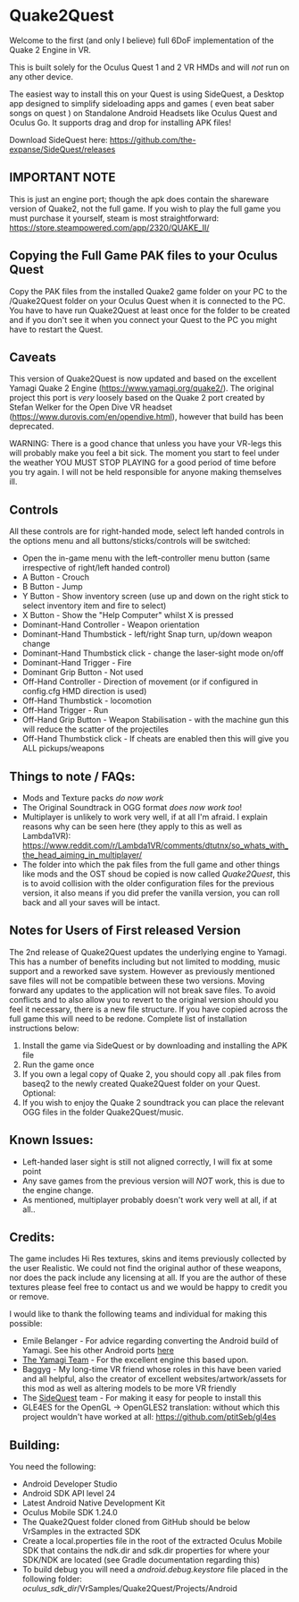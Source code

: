 Quake2Quest
==========

Welcome to the first (and only I believe) full 6DoF implementation of the Quake 2 Engine in VR.

This is built solely for the Oculus Quest 1 and 2 VR HMDs and will *not* run on any other device.

The easiest way to install this on your Quest is using SideQuest, a Desktop app designed to simplify sideloading apps and games ( even beat saber songs on quest ) on Standalone Android Headsets like Oculus Quest and Oculus Go. It supports drag and drop for installing APK files!

Download SideQuest here:
https://github.com/the-expanse/SideQuest/releases



IMPORTANT NOTE
--------------

This is just an engine port; though the apk does contain the shareware version of Quake2, not the full game. If you wish to play the full game you must purchase it yourself, steam is most straightforward:  https://store.steampowered.com/app/2320/QUAKE_II/


Copying the Full Game PAK files to your Oculus Quest
----------------------------------------------------

Copy the PAK files from the installed Quake2 game folder on your PC to the /Quake2Quest folder on your Oculus Quest when it is connected to the PC. You have to have run Quake2Quest at least once for the folder to be created and if you don't see it when you connect your Quest to the PC you might have to restart the Quest.



Caveats
-------

This version of Quake2Quest is now updated and based on the excellent Yamagi Quake 2 Engine (https://www.yamagi.org/quake2/). The original project this port is _very_ loosely based on the Quake 2 port created by Stefan Welker for the Open Dive VR headset (https://www.durovis.com/en/opendive.html), however that build has been deprecated.


WARNING:  There is a good chance that unless you have your VR-legs this will probably make you feel a bit sick. The moment you start to feel under the weather YOU MUST STOP PLAYING for a good period of time before you try again. I will not be held responsible for anyone making themselves ill.


Controls
--------

All these controls are for right-handed mode, select left handed controls in the options menu and all buttons/sticks/controls will be switched:

* Open the in-game menu with the left-controller menu button (same irrespective of right/left handed control)
* A Button - Crouch
* B Button - Jump
* Y Button - Show inventory screen (use up and down on the right stick to select inventory item and fire to select)
* X Button - Show the "Help Computer" whilst X is pressed
* Dominant-Hand Controller - Weapon orientation
* Dominant-Hand Thumbstick - left/right Snap turn, up/down weapon change
* Dominant-Hand Thumbstick click - change the laser-sight mode on/off
* Dominant-Hand Trigger - Fire
* Dominant Grip Button - Not used
* Off-Hand Controller - Direction of movement (or if configured in config.cfg HMD direction is used)
* Off-Hand Thumbstick - locomotion
* Off-Hand Trigger - Run
* Off-Hand Grip Button - Weapon Stabilisation - with the machine gun this will reduce the scatter of the projectiles
* Off-Hand Thumbstick click - If cheats are enabled then this will give you ALL pickups/weapons



Things to note / FAQs:
----------------------

* Mods and Texture packs *do now work*
* The Original Soundtrack in OGG format *does now work too*!
* Multiplayer is unlikely to work very well, if at all I'm afraid. I explain reasons why can be seen here (they apply to this as well as Lambda1VR):  https://www.reddit.com/r/Lambda1VR/comments/dtutnx/so_whats_with_the_head_aiming_in_multiplayer/
* The folder into which the pak files from the full game and other things like mods and the OST shoud be copied is now called _Quake2Quest_, this is to avoid collision with the older configuration files for the previous version, it also means if you did prefer the vanilla version, you can roll back and all your saves will be intact.

Notes for Users of First released Version
-----------------------------------------

The 2nd release of Quake2Quest updates the underlying engine to Yamagi. This has a number of benefits including but not limited to modding, music support and a reworked save system. However as previously mentioned save files will not be compatible between these two versions. Moving forward any updates to the application will not break save files. To avoid conflicts and to also allow you to revert to the original version should you feel it necessary, there is a new file structure. If you have copied across the full game this will need to be redone. Complete list of installation instructions below:

1) Install the game via SideQuest or by downloading and installing the APK file
2) Run the game once
3) If you own a legal copy of Quake 2, you should copy all .pak files from baseq2 to the newly created Quake2Quest folder on your Quest. 
Optional:
4) If you wish to enjoy the Quake 2 soundtrack you can place the relevant OGG files in the folder Quake2Quest/music.

Known Issues:
-------------

* Left-handed laser sight is still not aligned correctly, I will fix at some point
* Any save games from the previous version will *NOT* work, this is due to the engine change. 
* As mentioned, multiplayer probably doesn't work very well at all, if at all..


Credits:
--------

The game includes Hi Res textures, skins and items previously collected by the user Realistic. We could not find the original author of these weapons, nor does the pack include any licensing at all. If you are the author of these textures please feel free to contact us and we would be happy to credit you or remove.

I would like to thank the following teams and individual for making this possible:

* Emile Belanger - For advice regarding converting the Android build of Yamagi. See his other Android ports [here](http://www.beloko.com/)
* [The Yamagi Team](https://www.yamagi.org/quake2/) - For the excellent engine this based upon.
* Baggyg - My long-time VR friend whose roles in this have been varied and all helpful, also the creator of excellent websites/artwork/assets for this mod as well as altering models to be more VR friendly
* The [SideQuest](https://sidequestvr.com/#/news) team - For making it easy for people to install this
* GLE4ES for the OpenGL -> OpenGLES2 translation: without which this project wouldn't have worked at all: https://github.com/ptitSeb/gl4es


Building:
---------

You need the following:

* Android Developer Studio
* Android SDK API level 24
* Latest Android Native Development Kit
* Oculus Mobile SDK 1.24.0
* The Quake2Quest folder cloned from GitHub should be below VrSamples in the extracted SDK
* Create a local.properties file in the root of the extracted Oculus Mobile SDK that contains the ndk.dir and sdk.dir properties for where your SDK/NDK are located (see Gradle documentation regarding this)
* To build debug you will need a _android.debug.keystore_ file placed in the following folder:
_oculus_sdk_dir_/VrSamples/Quake2Quest/Projects/Android
